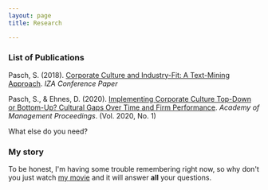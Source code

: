 ```yaml
---
layout: page
title: Research

---
```


### List of Publications


Pasch, S. (2018). [Corporate Culture and Industry-Fit: A Text-Mining Approach](https://conference.iza.org/conference_files/DATA_2018/pasch_s26796.pdf). *IZA Conference Paper* 

Pasch, S., & Ehnes, D. (2020). [Implementing Corporate Culture Top-Down or Bottom-Up? Cultural Gaps Over Time and Firm Performance](https://journals.aom.org/doi/abs/10.5465/AMBPP.2020.13093abstract). *Academy of Management Proceedings*. (Vol. 2020, No. 1)



What else do you need?

### My story

To be honest, I'm having some trouble remembering right now, so why don't you just watch [my movie](https://en.wikipedia.org/wiki/The_Princess_Bride_%28film%29) and it will answer **all** your questions.
